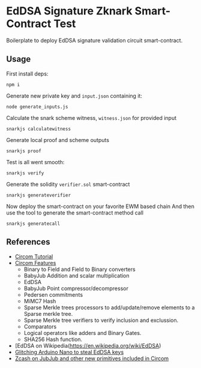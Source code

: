# EdDSA Signature Zknark Smart-Contract Test

Boilerplate to deploy EdDSA signature validation circuit smart-contract.

## Usage
First install deps:
```
npm i
```
Generate new private key and `input.json` containing it:
```
node generate_inputs.js
```
Calculate the snark scheme witness, `witness.json` for provided input
```
snarkjs calculatewitness
```
Generate local proof and scheme outputs
```
snarkjs proof
```
Test is all went smooth:
```
snarkjs verify
```
Generate the solidity `verifier.sol` smart-contract
```
snarkjs generateverifier
```

Now deploy the smart-contract on your favorite EWM based chain
And then use the tool to generate the smart-contract method call
```
snarkjs generatecall
```

## References
- [Circom Tutorial](https://github.com/iden3/circom/blob/master/TUTORIAL.md)
- [Circom Features](https://hackmd.io/s/HyDvec4SN)
    - Binary to Field and Field to Binary converters
    - BabyJub Addition and scalar multiplication
    - EdDSA
    - BabyJub Point compressor/decompressor
    - Pedersen commitments
    - MiMC7 Hash
    - Sparse Merkle trees processors to add/update/remove elements to a Sparse merkle tree.
    - Sparse Merkle tree verifiers to verify inclusion and exclussion.
    - Comparators
    - Logical operators like adders and Binary Gates.
    - SHA256 Hash function.
- [EdDSA on Wikipedia(https://en.wikipedia.org/wiki/EdDSA)
- [Glitching Arduino Nano to steal EdDSA keys](https://research.kudelskisecurity.com/2017/10/04/defeating-eddsa-with-faults/)
- [Zcash on JubJub and other new primitives included in Circom](https://z.cash/technology/jubjub/)
